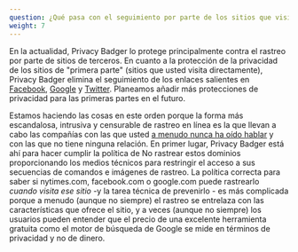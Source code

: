 ```yaml
---
question: ¿Qué pasa con el seguimiento por parte de los sitios que visito activamente, como NYTimes.com o Facebook.com??
weight: 7
---
```


En la actualidad, Privacy Badger lo protege principalmente contra el rastreo por parte de sitios de terceros. En cuanto a la protección de la privacidad de los sitios de "primera parte" (sitios que usted visita directamente), Privacy Badger elimina el seguimiento de los enlaces salientes en [Facebook](https://www.eff.org/deeplinks/2018/05/privacy-badger-rolls-out-new-ways-fight-facebook-tracking), [Google](https://www.eff.org/deeplinks/2018/10/privacy-badger-now-fights-more-sneaky-google-tracking) y [Twitter](https://www.eff.org/deeplinks/2017/08/privacy-badger-makes-twitter-little-less-creepy). Planeamos añadir más protecciones de privacidad para las primeras partes en el futuro.

Estamos haciendo las cosas en este orden porque la forma más escandalosa, intrusiva y censurable de rastreo en línea es la que llevan a cabo las compañías con las que usted [a menudo nunca ha oído hablar](http://mediamemo.allthingsd.com/files/2010/09/LUMA-display-ad-map.jpg) y con las que no tiene ninguna relación. En primer lugar, Privacy Badger está ahí para hacer cumplir la política de No rastrear estos dominios proporcionando los medios técnicos para restringir el acceso a sus secuencias de comandos e imágenes de rastreo. La política correcta para saber si nytimes.com, facebook.com o google.com puede rastrearlo _cuando visita ese sitio_ -y la tarea técnica de prevenirlo - es más complicada porque a menudo (aunque no siempre) el rastreo se entrelaza con las características que ofrece el sitio, y a veces (aunque no siempre) los usuarios pueden entender que el precio de una excelente herramienta gratuita como el motor de búsqueda de Google se mide en términos de privacidad y no de dinero.
